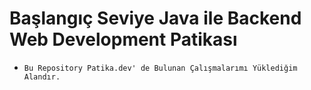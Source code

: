 # Başlangıç Seviye Java ile Backend Web Development Patikası

  *     Bu Repository Patika.dev' de Bulunan Çalışmalarımı Yüklediğim Alandır.
